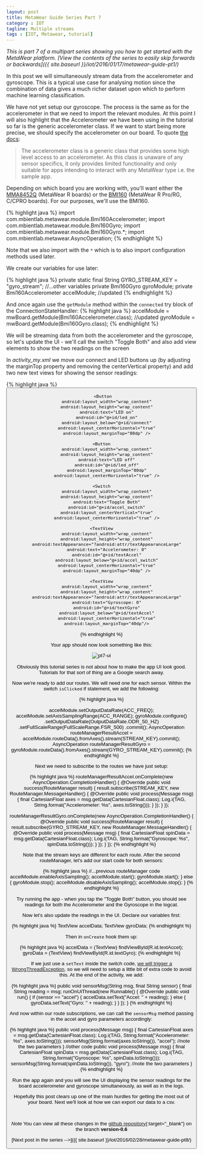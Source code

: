 ```yaml
---
layout: post
title: MetaWear Guide Series Part 7
category : IOT
tagline: Multiple streams
tags : [IOT, Metawear, tutorial]
---
```


*This is part 7 of a multipart series showing you how to get started with the MetaWear platform. [View the contents of the series to easily skip forwards or backwards]({{ site.baseurl }}/iot/2016/01/17/metawear-guide-pt1/)*

In this post we will simultaneously stream data from the accelerometer and gyroscope. This is a typical use case for analysing motion since the combination of data gives a much richer dataset upon which to perform machine learning classification. 

We have not yet setup our gyroscope. The process is the same as for the accelerometer in that we need to import the relevant modules. At this point I will also highlight that the Accelerometer we have been using in the tutorial so far is the generic accelerometer class. If we want to start being more precise, we should specify the accelerometer on our board. To quote [the docs](https://mbientlab.com/androiddocs/#accelerometer):

>The accelerometer class is a generic class that provides some high level access to an accelerometer. As this class is unaware of any sensor specifics, it only provides limited functionality and only suitable for apps intending to interact with any MetaWear type i.e. the sample app.

Depending on which board you are working with, you'll want either the [MMA8452Q](https://mbientlab.com/androiddocs/#mma8452q-accelerometer) (MetaWear R boards) or the [BMI160](https://mbientlab.com/androiddocs/#bmi160-accelerometer) (MetaWear R Pro/RG, C/CPRO boards). For our purposes, we'll use the BMI160.

{% highlight java %}
import com.mbientlab.metawear.module.Bmi160Accelerometer;
import com.mbientlab.metawear.module.Bmi160Gyro;
import com.mbientlab.metawear.module.Bmi160Gyro.*;
import com.mbientlab.metawear.AsyncOperation;
{% endhighlight %}

Note that we also import with the `*` which is to also import configuration methods used later.

We create our variables for use later:

{% highlight java %}
private static final String GYRO_STREAM_KEY = "gyro_stream";
//...other variables
private Bmi160Gyro gyroModule;
private Bmi160Accelerometer accelModule; //updated
{% endhighlight %}

And once again use the `getModule` method within the `connected` try block of the ConnectionStateHandler:
{% highlight java %}
accelModule = mwBoard.getModule(Bmi160Accelerometer.class); //updated
gyroModule = mwBoard.getModule(Bmi160Gyro.class);
{% endhighlight %}

We will be streaming data from both the accelerometer and the gyroscope, so let's update the UI - we'll call the switch "Toggle Both" and also add view elements to show the two readings on the screen

In *activity_my.xml* we move our connect and LED buttons up (by adjusting the marginTop property and removing the centerVertical property) and add two new text views for showing the sensor readings:

{% highlight java %}
    <Button
        android:layout_width="wrap_content"
        android:layout_height="wrap_content"
        android:text="Connect"
        android:id="@+id/connect"
        android:layout_alignParentTop="true"
        android:layout_centerHorizontal="true" />

	 <Button
        android:layout_width="wrap_content"
        android:layout_height="wrap_content"
        android:text="LED on"
        android:id="@+id/led_on"
        android:layout_below="@+id/connect"
        android:layout_centerHorizontal="true"
        android:layout_marginTop="80dp" />

    <Button
        android:layout_width="wrap_content"
        android:layout_height="wrap_content"
        android:text="LED off"
        android:id="@+id/led_off"
        android:layout_marginTop="80dp"
        android:layout_centerHorizontal="true" />

    <Switch
        android:layout_width="wrap_content"
        android:layout_height="wrap_content"
        android:text="Toggle Both"
        android:id="@+id/accel_switch"
        android:layout_centerVertical="true"
        android:layout_centerHorizontal="true" />

	<TextView
        android:layout_width="wrap_content"
        android:layout_height="wrap_content"
        android:textAppearance="?android:attr/textAppearanceLarge"
        android:text="Accelerometer: 0"
        android:id="@+id/textAccel"
        android:layout_below="@+id/accel_switch"
        android:layout_centerHorizontal="true"
        android:layout_marginTop="40dp" />

    <TextView
        android:layout_width="wrap_content"
        android:layout_height="wrap_content"
        android:textAppearance="?android:attr/textAppearanceLarge"
        android:text="Gyroscope: 0"
        android:id="@+id/textGyro"
        android:layout_below="@+id/textAccel"
        android:layout_centerHorizontal="true"
        android:layout_marginTop="40dp"/>
{% endhighlight %}

Your app should now look something like this: 

![pt7-ui]({{site.baseurl}}/assets/images/metawear/metawear_ss_15.jpg)

Obviously this tutorial series is not about how to make the app UI look good. Tutorials for that sort of thing are a Google search away.

Now we're ready to add our routes. We will need one for each sensor. Within the switch `isClicked` if statement, we add the following:

{% highlight java %}

accelModule.setOutputDataRate(ACC_FREQ);
accelModule.setAxisSamplingRange(ACC_RANGE);
gyroModule.configure()
        .setOutputDataRate(OutputDataRate.ODR_50_HZ)
        .setFullScaleRange(FullScaleRange.FSR_500)
        .commit();
AsyncOperation<RouteManager> routeManagerResultAccel = accelModule.routeData().fromAxes().stream(STREAM_KEY).commit();
AsyncOperation<RouteManager> routeManagerResultGyro = gyroModule.routeData().fromAxes().stream(GYRO_STREAM_KEY).commit();
{% endhighlight %}

Next we need to subscribe to the routes we have just setup:

{% highlight java %}
routeManagerResultAccel.onComplete(new AsyncOperation.CompletionHandler<RouteManager>() {
    @Override
    public void success(RouteManager result) {
        result.subscribe(STREAM_KEY, new RouteManager.MessageHandler() {
            @Override
            public void process(Message msg) {
                final CartesianFloat axes = msg.getData(CartesianFloat.class);
                Log.i(TAG, String.format("Accelerometer: %s", axes.toString()));
            }
        });
    }
});

routeManagerResultGyro.onComplete(new AsyncOperation.CompletionHandler<RouteManager>() {
    @Override
    public void success(RouteManager result) {
        result.subscribe(GYRO_STREAM_KEY, new RouteManager.MessageHandler() {
            @Override
            public void process(Message msg) {
                final CartesianFloat spinData = msg.getData(CartesianFloat.class);
                Log.i(TAG, String.format("Gyroscope: %s", spinData.toString()));
            }
        });
    }
});
{% endhighlight %}


Note that the stream keys are different for each route. After the second routeManager, let's add our start code for both sensors:

{% highlight java %}
	//...previous routeManager code
	accelModule.enableAxisSampling();
	accelModule.start();
	gyroModule.start();
} else {
    gyroModule.stop();
    accelModule.disableAxisSampling();
    accelModule.stop();
}
{% endhighlight %}

Try running the app - when you tap the "Toggle Both" button, you should see readings for both the Accelerometer and the Gyroscope in the logcat.

Now let's also update the readings in the UI. Declare our variables first:

{% highlight java %}
TextView accelData;
TextView gyroData;
{% endhighlight %}

Then in `onCreate` hook them up:

{% highlight java %}
accelData = (TextView) findViewById(R.id.textAccel);
gyroData = (TextView) findViewById(R.id.textGyro);
{% endhighlight %}

If we just use a `setText` inside the switch code, [we will trigger a WrongThreadException](http://stackoverflow.com/questions/5161951/android-only-the-original-thread-that-created-a-view-hierarchy-can-touch-its-vi), so we will need to setup a little bit of extra code to avoid this. At the end of the activity, we add:

{% highlight java %}
public void sensorMsg(String msg, final String sensor) {
    final String reading = msg;
    runOnUiThread(new Runnable() {
        @Override
        public void run() {
            if (sensor == "accel") {
                accelData.setText("Accel: " + reading);
            } else {
                gyroData.setText("Gyro: " + reading);
            }
        }
    });
}
{% endhighlight %}

And now within our route subscriptions, we can call the `sensorMsg` method passing in the accel and gyro parameters accordingly:

{% highlight java %}
public void process(Message msg) {
    final CartesianFloat axes = msg.getData(CartesianFloat.class);
    Log.i(TAG, String.format("Accelerometer: %s", axes.toString()));
    sensorMsg(String.format(axes.toString()), "accel"); //note the two parameters
}
//other code
public void process(Message msg) {
    final CartesianFloat spinData = msg.getData(CartesianFloat.class);
    Log.i(TAG, String.format("Gyroscope: %s", spinData.toString()));
    sensorMsg(String.format(spinData.toString()), "gyro"); //note the two parameters
}
{% endhighlight %}
                                    

Run the app again and you will see the UI displaying the sensor readings for the board accelerometer and gyroscope simultaneously, as well as in the logs. 

Hopefully this post clears up one of the main hurdles for getting the most out of your board. Next we'll look at how we can export our data to a csv.


<br>

*Note* You can view all these changes in the [github repository](https://github.com/ChristopherGS/MetaWearGuide/tree/version-0.6){:target="_blank"} on the branch **version-0.6**

[Next post in the series -->]({{ site.baseurl }}/iot/2016/02/28/metawear-guide-pt8/)



